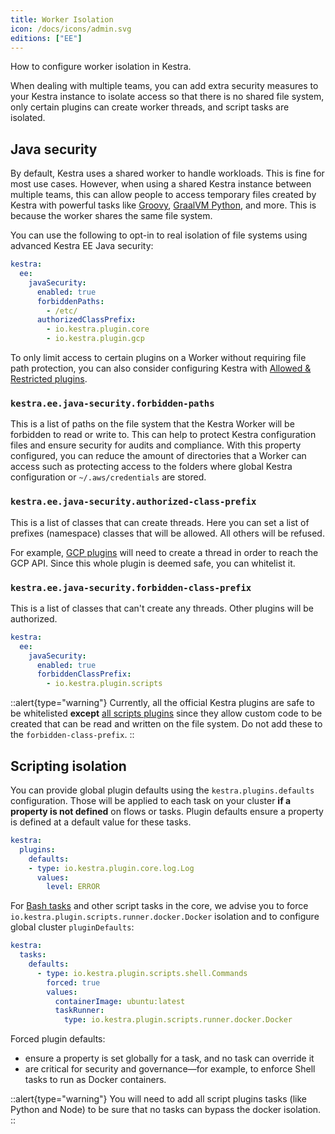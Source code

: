 ```yaml
---
title: Worker Isolation
icon: /docs/icons/admin.svg
editions: ["EE"]
---
```


How to configure worker isolation in Kestra.

When dealing with multiple teams, you can add extra security measures to your Kestra instance to isolate access so that there is no shared file system, only certain plugins can create worker threads, and script tasks are isolated.

## Java security

By default, Kestra uses a shared worker to handle workloads. This is fine for most use cases. However, when using a shared Kestra instance between multiple teams, this can allow people to access temporary files created by Kestra with powerful tasks like [Groovy](/plugins/plugin-script-groovy), [GraalVM Python](plugins/plugin-graalvm/python), and more. This is because the worker shares the same file system.

You can use the following to opt-in to real isolation of file systems using advanced Kestra EE Java security:

```yaml
kestra:
  ee:
    javaSecurity:
      enabled: true
      forbiddenPaths:
        - /etc/
      authorizedClassPrefix:
        - io.kestra.plugin.core
        - io.kestra.plugin.gcp
```
To only limit access to certain plugins on a Worker without requiring file path protection, you can also consider configuring Kestra with [Allowed & Restricted plugins](allowed-plugins.md).

### `kestra.ee.java-security.forbidden-paths`

This is a list of paths on the file system that the Kestra Worker will be forbidden to read or write to. This can help to protect Kestra configuration files and ensure security for audits and compliance. With this property configured, you can reduce the amount of directories that a Worker can access such as protecting access to the folders where global Kestra configuration or `~/.aws/credentials` are stored.

### `kestra.ee.java-security.authorized-class-prefix`

This is a list of classes that can create threads. Here you can set a list of prefixes (namespace) classes that will be allowed. All others will be refused.

For example, [GCP plugins](/plugins/plugin-gcp) will need to create a thread in order to reach the GCP API. Since this whole plugin is deemed safe, you can whitelist it.

### `kestra.ee.java-security.forbidden-class-prefix`

This is a list of classes that can't create any threads. Other plugins will be authorized.

```yaml
kestra:
  ee:
    javaSecurity:
      enabled: true
      forbiddenClassPrefix:
        - io.kestra.plugin.scripts
```

::alert{type="warning"}
Currently, all the official Kestra plugins are safe to be whitelisted **except** [all scripts plugins](../../16.scripts/00.languages.md) since they allow custom code to be created that can be read and written on the file system. Do not add these to the `forbidden-class-prefix`.
::

## Scripting isolation

You can provide global plugin defaults using the `kestra.plugins.defaults` configuration. Those will be applied to each task on your cluster **if a property is not defined** on flows or tasks. Plugin defaults ensure a property is defined at a default value for these tasks.

```yaml
kestra:
  plugins:
    defaults:
    - type: io.kestra.plugin.core.log.Log
      values:
        level: ERROR
```

For [Bash tasks](/plugins/core/tasks/scripts/io.kestra.core.tasks.scripts.bash) and other script tasks in the core, we advise you to force `io.kestra.plugin.scripts.runner.docker.Docker` isolation and to configure global cluster `pluginDefaults`:

```yaml
kestra:
  tasks:
    defaults:
      - type: io.kestra.plugin.scripts.shell.Commands
        forced: true
        values:
          containerImage: ubuntu:latest
          taskRunner:
            type: io.kestra.plugin.scripts.runner.docker.Docker
```

Forced plugin defaults:
- ensure a property is set globally for a task, and no task can override it
- are critical for security and governance—for example, to enforce Shell tasks to run as Docker containers.

::alert{type="warning"}
You will need to add all script plugins tasks (like Python and Node) to be sure that no tasks can bypass the docker isolation.
::
